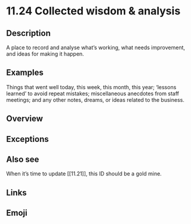 # 11.24 Collected wisdom & analysis

## Description

A place to record and analyse what’s working, what needs improvement, and ideas for making it happen.

## Examples

Things that went well today, this week, this month, this year; ‘lessons learned’ to avoid repeat mistakes; miscellaneous anecdotes from staff meetings; and any other notes, dreams, or ideas related to the business.

## Overview

## Exceptions

## Also see

When it’s time to update [[11.21]], this ID should be a gold mine.


## Links

## Emoji
